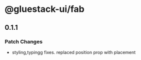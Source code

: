 # @gluestack-ui/fab

## 0.1.1

### Patch Changes

- styling,typingg fixes. replaced position prop with placement
